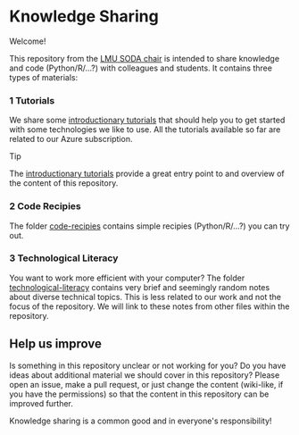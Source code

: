 # Knowledge Sharing

Welcome!

This repository from the [LMU SODA chair](https://www.stat.lmu.de/soda/en/) is intended to share knowledge and code (Python/R/...?) with colleagues and students. It contains three types of materials:

### 1 Tutorials

We share some [introductionary tutorials](./azure-quick-start/) that should help you to get started with some technologies we like to use. All the tutorials available so far are related to our Azure subscription.

> [!TIP] 
> The [introductionary tutorials](./azure-quick-start/) provide a great entry point to and overview of the content of this repository.

### 2 Code Recipies

The folder [code-recipies](./code-recipies/) contains simple recipies (Python/R/...?) you can try out.


### 3 Technological Literacy

You want to work more efficient with your computer? The folder [technological-literacy](./technological-literacy) contains very brief and seemingly random notes about diverse technical topics. This is less related to our work and not the focus of the repository. We will link to these notes from other files within the repository.

## Help us improve

Is something in this repository unclear or not working for you? Do you have ideas about additional material we should cover in this repository? Please open an issue, make a pull request, or just change the content (wiki-like, if you have the permissions) so that the content in this repository can be improved further.

Knowledge sharing is a common good and in everyone's responsibility!